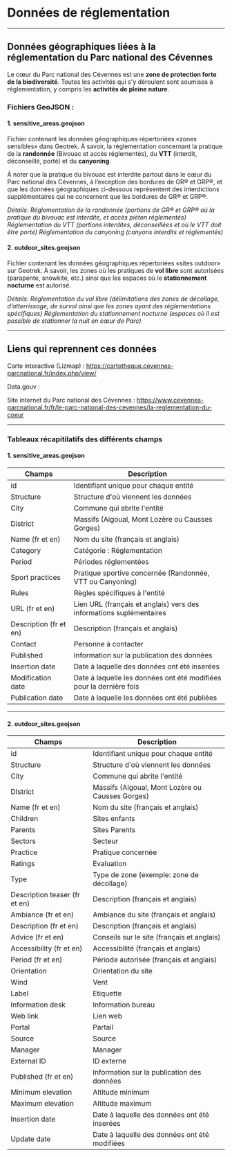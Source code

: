 # Données de réglementation
-------------------------------------------------------------------------

## Données géographiques liées à la réglementation du Parc national des Cévennes


Le cœur du Parc national des Cévennes est une **zone de protection forte de la biodiversité**. Toutes les activités qui s'y déroulent sont soumises à réglementation, y compris les **activités de pleine nature**.

### Fichiers GeoJSON :

#### 1. sensitive_areas.geojson

Fichier contenant les données géographiques répertoriées «zones sensibles» dans Geotrek. À savoir, la réglementation concernant la pratique de la **randonnée** (Bivouac et accès réglementés), du **VTT** (interdit, déconseillé, porté) et du **canyoning**.

À noter que la pratique du bivouac est interdite partout dans le cœur du Parc national des Cévennes, à l’exception des bordures de GR® et GRP®, et que les données géographiques ci-dessous représentent des interdictions supplémentaires qui ne concernent que les bordures de GR® et GRP®.

*Détails*:
*Réglementation de la randonnée (portions de GR® et GRP® où la pratique du bivouac est interdite, et accès piéton réglementés)
Réglementation du VTT (portions interdites, déconseillées et où le VTT doit être porté)
Réglementation du canyoning (canyons interdits et réglementés)*

#### 2. outdoor_sites.geojson

Fichier contenant les données géographiques répertoriées «sites outdoor» sur Geotrek.  À savoir, les zones où les pratiques de **vol libre** sont autorisées (parapente, snowkite, etc.) ainsi que les espaces où le **stationnement nocturne** est autorisé.

*Détails*:
*Réglementation du vol libre (délimitations des zones de décollage, d’atterrissage, de survol ainsi que les zones ayant des réglementations spécifiques)
Réglementation du stationnement nocturne (espaces où il est possible de stationner la nuit en cœur de Parc)*


-------------------------------------------------------------------------

## Liens qui reprennent ces données

Carte interactive (Lizmap) : https://cartotheque.cevennes-parcnational.fr/index.php/view/

Data.gouv :

Site internet du Parc national des Cévennes : https://www.cevennes-parcnational.fr/fr/le-parc-national-des-cevennes/la-reglementation-du-coeur

-------------------------------------------------------------------------

### Tableaux récapitilatifs des différents champs

#### 1. sensitive_areas.geojson

|Champs                     |Description                                                             |
|---                        |---                                                                     | 
|id                         |Identifiant unique pour chaque entité                                   |
|Structure                  |Structure d'où viennent les données                                     |
|City                       |Commune qui abrite l'entité                                             |
|District                   |Massifs (Aigoual, Mont Lozère ou Causses Gorges)                        |
|Name (fr et en)            |Nom du site (français et anglais)                                       |
|Category                   |Catégorie : Réglementation                                              |
|Period                     |Périodes réglementées                                                   |
|Sport practices            |Pratique sportive concernée (Randonnée, VTT ou Canyoning)               |
|Rules                      |Règles spécifiques à l'entité                                           |
|URL (fr et en)             |Lien URL (français et anglais) vers des informations suplémentaires     |
|Description (fr et en)     |Description (français et anglais)                                       |
|Contact                    |Personne à contacter                                                    |
|Published                  |Information sur la publication des données                              |
|Insertion date             |Date à laquelle des données ont été inserées                            |
|Modification date          |Date à laquelle les données ont été modifiées pour la dernière fois     |
|Publication date           |Date à laquelle les données ont été publiées                            |

-------------------------------------------------------------------------

#### 2. outdoor_sites.geojson

|Champs                        |Description                                                                 |
|---                           |---                                                                         |
|id                            |Identifiant unique pour chaque entité                                       |
|Structure                     |Structure d'où viennent les données                                         |
|City                          |      Commune qui abrite l'entité                                           |
|DIstrict                      |Massifs (Aigoual, Mont Lozère ou Causses Gorges)                            |
|Name (fr et en)               |Nom du site (français et anglais)                                           |
|Children                      |Sites enfants                                                               |
|Parents                       |Sites Parents                                                               |
|Sectors                       |Secteur                                                                     |
|Practice                      |Pratique concernée                                                          |
|Ratings                       |Evaluation                                                                  |
|Type                          |Type de zone (exemple: zone de décollage)                                   |
|Description teaser (fr et en) |Description (français et anglais)                                           |
|Ambiance (fr et en)           |Ambiance du site (français et anglais)                                      |
Description (fr et en)         |Description (français et anglais)                                           |
Advice (fr et en)              |Conseils sur le site (français et anglais)                                  |
Accessibility (fr et en)       |Accessibilité (français et anglais)                                         |
Period (fr et en)              |Période autorisée (français et anglais)                                     |
Orientation                    |Orientation du site                                                         |
Wind                           |Vent                                                                        |
Label                          |Etiquette                                                                   |
Information desk               |Information bureau                                                          |
Web link                       |Lien web                                                                    |
Portal                         |Partail                                                                     |
Source                         |Source                                                                      |
Manager                        |Manager                                                                     |
External ID                    |ID externe                                                                  |
Published (fr et en)           |Information sur la publication des données                                  |
Minimum elevation              |Altitude minimum                                                            | 
Maximum elevation              |Altitude maximum                                                            |
Insertion date                 |Date à laquelle des données ont été inserées                                |
Update date                    |Date à laquelle des données ont été modifiées                               |
